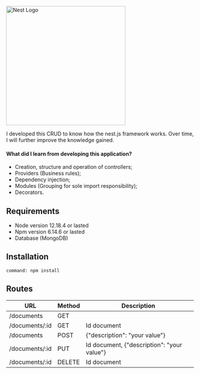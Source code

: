 <p  align="center">

<a href="http://nestjs.com/"  target="blank"><img  src="https://nestjs.com/img/logo_text.svg"  width="320"  alt="Nest Logo" /></a>

</p>

I developed this CRUD to know how the nest.js framework works. Over time, I will further improve the knowledge gained.

#### What did I learn from developing this application?

- Creation, structure and operation of controllers;
- Providers (Business rules);
- Dependency injection;
- Modules (Grouping for sole import responsibility);
- Decorators.

## Requirements

- Node version 12.18.4 or lasted
- Npm version 6.14.6 or lasted
- Database (MongoDB)

## Installation
    command: npm install

## Routes

|            URL    |Method|Description|
|----------------|-------------------------------|-----------------------------|
|/documents|GET||
|/documents/:id|GET|Id document|
|/documents|POST|{"description": "your value"}|
|/documents/:id|PUT|Id document, {"description": "your value"}|
|/documents/:id|DELETE|Id document|
